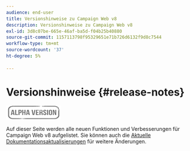 ```yaml
---
audience: end-user
title: Versionshinweise zu Campaign Web v8
description: Versionshinweise zu Campaign Web v8
exl-id: 3d8c07be-665e-46af-ba5d-f04b25b40880
source-git-commit: 1157113798f95329651e71b726d6132f9d8c7544
workflow-type: tm+mt
source-wordcount: '37'
ht-degree: 5%

---
```


# Versionshinweise  {#release-notes}

![](../assets/do-not-localize/badge.png)

Auf dieser Seite werden alle neuen Funktionen und Verbesserungen für Campaign Web v8 aufgelistet. Sie können auch die [Aktuelle Dokumentationsaktualisierungen](documentation-updates.md) für weitere Änderungen.
